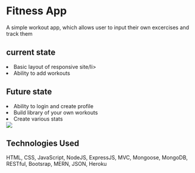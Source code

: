 <h1>Fitness App</h1>

<p>A simple workout app, which allows user to input their own excercises and track them</p>

<h2>current state</h2>

<li>Basic layout of responsive site/li>
<li>Ability to add workouts</li>

<h2>Future state</h2>

<li>Ability to login and create profile</li>
<li>Build library of your own workouts</li>
<li>Create various stats</li>

<img src="../images/front-page.jpg">

<h2>Technologies Used</h2>

<p>HTML, CSS, JavaScript, NodeJS, ExpressJS, MVC, Mongoose, MongoDB, RESTful, Bootsrap, MERN, JSON, Heroku</p>